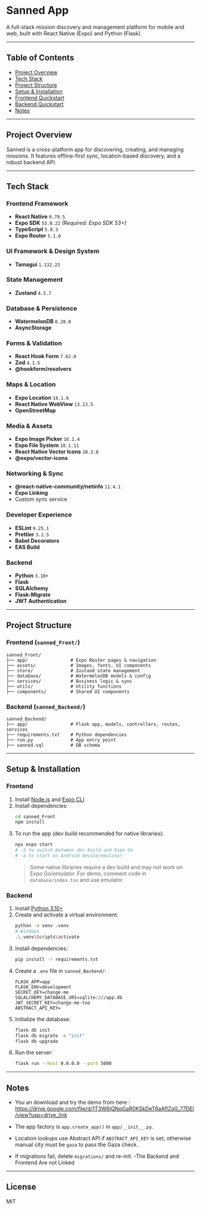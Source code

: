 # Sanned App

A full-stack mission discovery and management platform for mobile and web, built with React Native (Expo) and Python (Flask).

---

## Table of Contents
- [Project Overview](#project-overview)
- [Tech Stack](#tech-stack)
- [Project Structure](#project-structure)
- [Setup & Installation](#setup--installation)
- [Frontend Quickstart](#frontend-quickstart)
- [Backend Quickstart](#backend-quickstart)
- [Notes](#notes)

---

## Project Overview
Sanned is a cross-platform app for discovering, creating, and managing missions. It features offline-first sync, location-based discovery, and a robust backend API.

---

## Tech Stack

### **Frontend Framework**
- **React Native** `0.79.5`
- **Expo SDK** `53.0.22` *(Required: Expo SDK 53+)*
- **TypeScript** `5.8.3`
- **Expo Router** `5.1.6`

### **UI Framework & Design System**
- **Tamagui** `1.132.23`

### **State Management**
- **Zustand** `4.5.7`

### **Database & Persistence**
- **WatermelonDB** `0.28.0`
- **AsyncStorage**

### **Forms & Validation**
- **React Hook Form** `7.62.0`
- **Zod** `4.1.5`
- **@hookform/resolvers**

### **Maps & Location**
- **Expo Location** `18.1.6`
- **React Native WebView** `13.13.5`
- **OpenStreetMap**

### **Media & Assets**
- **Expo Image Picker** `16.1.4`
- **Expo File System** `18.1.11`
- **React Native Vector Icons** `10.3.0`
- **@expo/vector-icons**

### **Networking & Sync**
- **@react-native-community/netinfo** `11.4.1`
- **Expo Linking**
- Custom sync service

### **Developer Experience**
- **ESLint** `9.25.1`
- **Prettier** `3.2.5`
- **Babel Decorators**
- **EAS Build**

### **Backend**
- **Python** `3.10+`
- **Flask**
- **SQLAlchemy**
- **Flask-Migrate**
- **JWT Authentication**

---

## Project Structure

### **Frontend** (`sanned_Front/`)
```
sanned_Front/
├── app/                # Expo Router pages & navigation
├── assets/             # Images, fonts, UI components
├── store/              # Zustand state management
├── database/           # WatermelonDB models & config
├── services/           # Business logic & sync
├── utils/              # Utility functions
├── components/         # Shared UI components
```

### **Backend** (`sanned_Backend/`)
```
sanned_Backend/
├── app/                # Flask app, models, controllers, routes, services
├── requirements.txt    # Python dependencies
├── run.py              # App entry point
├── sanned.sql          # DB schema
```

---

## Setup & Installation

### **Frontend**
1. Install [Node.js](https://nodejs.org/) and [Expo CLI](https://docs.expo.dev/get-started/installation/)
2. Install dependencies:
   ```bash
   cd sanned_Front
   npm install
   ```
3. To run the app (dev build recommended for native libraries):
   ```bash
   npx expo start
   # -S to switch between dev build and Expo Go
   # -a to start on Android device/emulator
   ```
   > Some native libraries require a dev build and may not work on Expo Go/emulator. For demo, comment code in `database/index.tsx` and use emulator.

### **Backend**
1. Install [Python 3.10+](https://www.python.org/downloads/)
2. Create and activate a virtual environment:
   ```bash
   python -m venv .venv
   # Windows
   .\.venv\Scripts\activate
   ```
3. Install dependencies:
   ```bash
   pip install -r requirements.txt
   ```
4. Create a `.env` file in `sanned_Backend/`:
   ```env
   FLASK_APP=app
   FLASK_ENV=development
   SECRET_KEY=change-me
   SQLALCHEMY_DATABASE_URI=sqlite:///app.db
   JWT_SECRET_KEY=change-me-too
   ABSTRACT_API_KEY=
   ```
5. Initialize the database:
   ```bash
   flask db init
   flask db migrate -m "init"
   flask db upgrade
   ```
6. Run the server:
   ```bash
   flask run --host 0.0.0.0 --port 5000
   ```

---

## Notes
- You an download and try the demo from here : https://drive.google.com/file/d/1T3W6jQNqGaR0KSkDeT6aAflZq0_77DEl/view?usp=drive_link

- The app factory is `app.create_app()` in `app/__init__.py`.
- Location lookups use Abstract API if `ABSTRACT_API_KEY` is set; otherwise manual city must be `gaza` to pass the Gaza check.
- If migrations fail, delete `migrations/` and re-init.
-The Backend and Frontend Are not Linked  

---

## License
MIT
